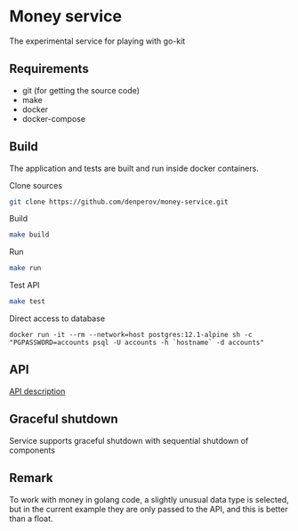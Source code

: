 # Money service
The experimental service for playing with go-kit

## Requirements
* git (for getting the source code)
* make
* docker
* docker-compose

## Build

The application and tests are built and run inside docker containers.

Clone sources
```bash
git clone https://github.com/denperov/money-service.git
```

Build
```bash
make build
```

Run
```bash
make run
```

Test API
```bash
make test
```

Direct access to database
```
docker run -it --rm --network=host postgres:12.1-alpine sh -c "PGPASSWORD=accounts psql -U accounts -h `hostname` -d accounts"
```

## API
[API description](docs/accounts/api.md)

## Graceful shutdown

Service supports graceful shutdown with sequential shutdown of components

## Remark

To work with money in golang code, a slightly unusual data type is selected, but in the current example they are only passed to the API, and this is better than a float.

